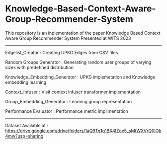 # Knowledge-Based-Context-Aware-Group-Recommender-System
This repository is an inplementation of the paper Knowledge Based Context Aware Group Recommender System Presented at WITS 2023

---------------------------------------------------------------------------------------------------------------------------------

Edgelist_Creator : Creating UPKG Edges from CSV files

Random Groups Generator : Generating random user groups of varying sizes with predefined distribution

Knowledge_Embedding_Generator : UPKG implemetation and Knowledge embedding learning

Context_Infuser : Visit context infuser transformer implementation

Group_Embedding_Generator : Learning group representation

Performance Evaluator : Performance metric implimentation 

--------------------------------------------------------------------------------------------------------------------------------
Dataset Available at : https://drive.google.com/drive/folders/1aQ9Tq1q1BX4IZoe5_sMtWXVrQ0lOb4mw?usp=sharing
